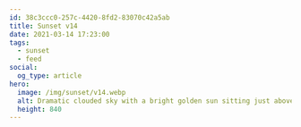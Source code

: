 ```yaml
---
id: 38c3ccc0-257c-4420-8fd2-83070c42a5ab
title: Sunset v14
date: 2021-03-14 17:23:00
tags:
  - sunset
  - feed
social:
  og_type: article
hero:
  image: /img/sunset/v14.webp
  alt: Dramatic clouded sky with a bright golden sun sitting just above the horizon.
  height: 840
---
```

